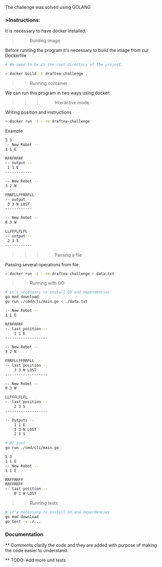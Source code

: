 The challenge was solved using GOLANG

### >Instructions: 

It is necessary to have docker installed.

>> Building image

Before running the program it's necessary to build the image from our Dockerfile


```bash
# We need to be in the root directory of the project.

> docker build -t draftea-challenge .
```

>>Running container

We can run this program in two ways using docker:


>>>>Interactive mode

Writing position and instructions

```bash
> docker run -i --rm draftea-challenge
```

Example
```bash
5 3
-- New Robot --
1 1 E

RFRFRFRF
-- output --
 1 1 E 
------------

-- New Robot --
3 2 N

FRRFLLFFRRFLL
-- output --
 3 3 N LOST
------------

-- New Robot --
0 3 W

LLFFFLFLFL
-- output --
 2 3 S 
------------

```


>>>> Passing a file

Passing several operations from file.

```bash
> docker run -i --rm draftea-challenge < data.txt
```

>> Running with GO

```bash
# it's necessary to install GO and dependencies
go mod download 
go run ./cmd/cli/main.go < ./data.txt  

-- New Robot --
1 1 E

RFRFRFRF
-- last position --
    1 1 E 
-------------------

-- New Robot --
3 2 N

FRRFLLFFRRFLL
-- last position --
    3 3 N LOST
-------------------

-- New Robot --
0 3 W

LLFFFLFLFL
-- last position --
    2 3 S 
-------------------

-- Outputs --
    1 1 E 
    3 3 N LOST
    2 3 S

# Or just 
go run ./cmd/cli/main.go

5 3
1 1 E
-- New Robot --
1 1 E

RRFFRRFF
RRFFRRFF
-- last position --
    0 1 W LOST
```

>> Running tests

```bash
# it's necessary to install GO and dependencies
go mod download 
go test -v ./...
```

### Documentation

** Comments clarify the code and they are added with purpose of making the code easier to understand.

** TODO: Add more unit tests